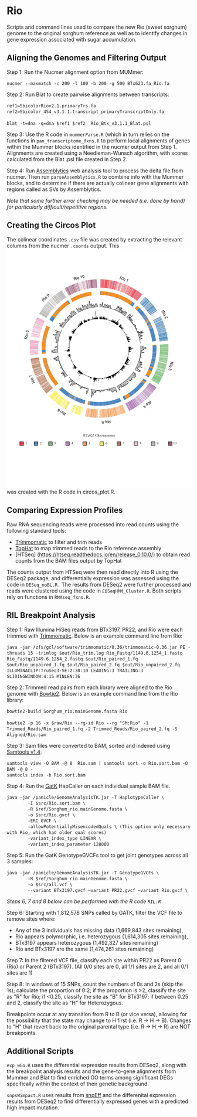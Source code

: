 # Rio
Scripts and command lines used to compare the new Rio (sweet sorghum) genome to the original sorghum reference as well as to identify changes in gene expression associated with sugar accumulation.

## Aligning the Genomes and Filtering Output
Step 1: Run the Nucmer alignment option from MUMmer:
```
nucmer --maxmatch -c 200 -l 100 -b 200 -g 500 BTx623.fa Rio.fa
```
Step 2: Run Blat to create pairwise alignments between transcripts:
```
ref1=SbicolorRiov2.1.primaryTrs.fa
ref2=Sbicolor_454_v3.1.1.transcript_primaryTranscriptOnly.fa 

blat -t=dna -q=dna $ref1 $ref2  Rio_Btx_v3.1.1_Blat.psl
```
Step 3: Use the R code in `mummerParse.R` (which in turn relies on the functions in `pan_transcriptome_fxns.R` to perform local alignments of genes within the Mummer blocks identified in the nucmer output from Step 1.  Alignments are created using a Needleman-Wunsch algorithm, with scores calculated from the Blat .psl file created in Step 2.

Step 4: Run [Assemblytics](assemblytics.com) web analysis tool to process the delta file from nucmer. Then run `parseAssemblytics.R` to combine info with the Mummer blocks, and to determine if there are actually colinear gene alignments with regions called as SVs by Assemblytics.

_Note that some further error checking may be needed (i.e. done by hand) for particularly difficult/repetitive regions._

## Creating the Circos Plot
The colinear coordinates `.csv` file was created by extracting the relevant columns from the nucmer `.coords` output.  This ![Plot](./Circos_Fig2.png) was created with the R code in circos_plot.R.

## Comparing Expression Profiles
Raw RNA sequencing reads were processed into read counts using the following standard tools:
* [Trimmomatic](http://www.usadellab.org/cms/?page=trimmomatic) to filter and trim reads
* [TopHat](https://ccb.jhu.edu/software/tophat/index.shtml) to map trimmed reads to the Rio reference assembly
* [HTSeq] (https://htseq.readthedocs.io/en/release_0.10.0/) to obtain read counts from the BAM files output by TopHat

The counts output from HTSeq were then read directly into R using the DESeq2 package, and differentially expression was assessed using the code in `DESeq_noBL.R.`  The results from DESeq2 were further processed and reads were clustered using the code in `EBSeqHMM_Cluster.R`.  Both scripts rely on functions in `RNAseq_fxns.R`.

## RIL Breakpoint Analysis
Step 1: Raw Illumina HiSeq reads from BTx3197, PR22, and Rio were each trimmed with [Trimmomatic](http://www.usadellab.org/cms/?page=trimmomatic).  Below is an example command line from Rio:
```
java -jar /zfs/gcl/software/trimmomatic/0.36/trimmomatic-0.36.jar PE -threads 15 -trimlog $out/Rio_trim.log Rio_Fastq/1149.6.1254_1.fastq Rio_Fastq/1149.6.1254_2.fastq $out/Rio_paired_1.fq $out/Rio_unpaired_1.fq $out/Rio_paired_2.fq $out/Rio_unpaired_2.fq ILLUMINACLIP:TruSeq3-SE:2:30:10 LEADING:3 TRAILING:3 SLIDINGWINDOW:4:15 MINLEN:36
```
Step 2: Trimmed read pairs from each library were aligned to the Rio genome with [Bowtie2](http://bowtie-bio.sourceforge.net/bowtie2/index.shtml).  Below is an example command line from the Rio library:
```
bowtie2-build Sorghum_rio.mainGenome.fasta Rio

bowtie2 -p 16 -x $raw/Rio --rg-id Rio --rg "SM:Rio" -1 Trimmed_Reads/Rio_paired_1.fq -2 Trimmed_Reads/Rio_paired_2.fq -S Aligned/Rio.sam
```
Step 3: Sam files were converted to BAM, sorted and indexed using [Samtools v1.4](https://sourceforge.net/projects/samtools/files/samtools/1.4/):
```
samtools view -O BAM -@ 8  Rio.sam | samtools sort -o Rio.sort.bam -O BAM -@ 8 -
samtools index -b Rio.sort.bam
```
Step 4: Run the [GatK](https://software.broadinstitute.org/gatk/) HapCaller on each individual sample BAM file.
```
java -jar /panicle/GenomeAnalysisTK.jar -T HaplotypeCaller \
        -I $src/Rio.sort.bam \
        -R $ref/Sorghum_rio.mainGenome.fasta \
        -o $src/Rio.gvcf \
        -ERC GVCF \
        -allowPotentiallyMisencodedQuals \ (This option only necessary with Rio, which had older qual scores)
        -variant_index_type LINEAR \
        -variant_index_parameter 128000
```
Step 5: Run the GatK GenotypeGVCFs tool to get joint genotypes across all 3 samples:
```
java -jar /panicle/GenomeAnalysisTK.jar -T GenotypeGVCFs \
        -R $ref/Sorghum_rio.mainGenome.fasta \
        -o $src/all.vcf \
        --variant BTx3197.gvcf —variant PR22.gvcf —variant Rio.gvcf \
```
_Steps 6, 7 and 8 below can be performed with the R code `RIL.R`_

Step 6: Starting with 1,812,578 SNPs called by GATK, filter the VCF file to remove sites where:
* Any of the 3 individuals has missing data (1,669,843 sites remaining),
* Rio appears polymorphic, i.e. heterozygous (1,614,305 sites remaining),
* BTx3197 appears heterozygous (1,492,327 sites remaining)
* Rio and BTx3197 are the same (1,474,261 sites remaining)

Step 7: In the filtered VCF file, classify each site within PR22 as Parent 0 (Rio) or Parent 2 (BTx3197). (All 0/0 sites are 0, all 1/1 sites are 2, and all 0/1 sites are 1)

Step 8: In windows of 15 SNPs, count the numbers of 0s and 2s (skip the 1s); calculate the proportion of 0:2; if the proportion is >2, classify the site as "R" for Rio; if <0.25, classify the site as "B" for BTx3197; if between 0.25 and 2, classify the site as "H" for Heterozygous.  

Breakpoints occur at any transition from R to B (or vice versa), allowing for the possibility that the state may change to H first (i.e. R -> H -> B).  Changes to "H" that revert back to the original parental type (i.e. R -> H -> R) are NOT breakpoints. 

## Additional Scripts
`exp_wGo.R` uses the differential expression results from DESeq2, along with the breakpoint analysis results and the gene-to-gene alignments from Mummer and Blat to find enriched GO terms among significant DEGs specifically within the context of their genetic background.

`snpsWimpact.R` uses results from [snpEff](http://snpeff.sourceforge.net/) and the differenital expression results from DESeq2 to find differentially expressed genes with a predicted high impact mutation.
